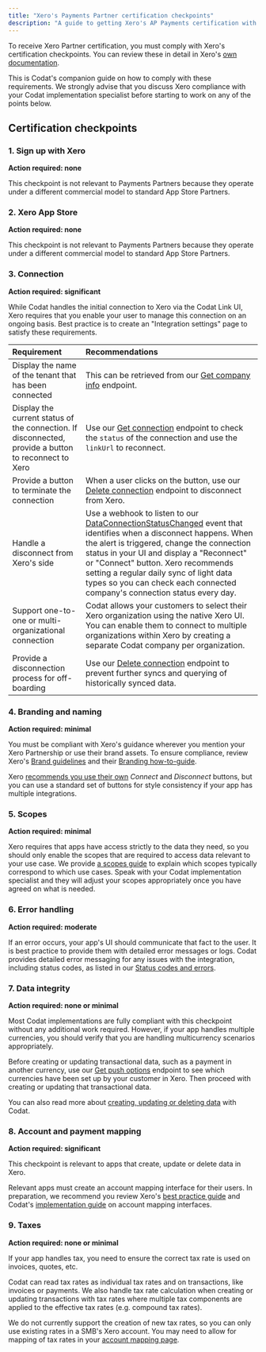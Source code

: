 ```yaml
---
title: "Xero's Payments Partner certification checkpoints"
description: "A guide to getting Xero's AP Payments certification with Codat"
---
```


To receive Xero Partner certification, you must comply with Xero's certification checkpoints. You can review these in detail in Xero's [own documentation](https://developer.xero.com/documentation/xero-app-store/app-partner-guides/certification-checkpoints/).

This is Codat's companion guide on how to comply with these requirements. We strongly advise that you discuss Xero compliance with your Codat implementation specialist before starting to work on any of the points below.

## Certification checkpoints

### 1. Sign up with Xero

**Action required: none**

This checkpoint is not relevant to Payments Partners because they operate under a different commercial model to standard App Store Partners.

### 2. Xero App Store

**Action required: none**

This checkpoint is not relevant to Payments Partners because they operate under a different commercial model to standard App Store Partners.

### 3. Connection

**Action required: significant**

While Codat handles the initial connection to Xero via the Codat Link UI, Xero requires that you enable your user to manage this connection on an ongoing basis. Best practice is to create an "Integration settings" page to satisfy these requirements.

| Requirement                                                                                          | Recommendations                                                                                                                                                                                                                                                                                                                                                                                                |
| :--------------------------------------------------------------------------------------------------- | :------------------------------------------------------------------------------------------------------------------------------------------------------------------------------------------------------------------------------------------------------------------------------------------------------------------------------------------------------------------------------------------------------------- |
| Display the name of the tenant that has been connected                                               | This can be retrieved from our [Get company info](/accounting-api#/operations/get-company-info) endpoint.                                                                                                                                                                                                                                                                                                      |
| Display the current status of the connection. If disconnected, provide a button to reconnect to Xero | Use our [Get connection](/platform-api#/operations/get-company-connection) endpoint to check the `status` of the connection and use the `linkUrl` to reconnect.                                                                                                                                                                                                                                                |
| Provide a button to terminate the connection                                                         | When a user clicks on the button, use our [Delete connection](/platform-api#/operations/delete-connection) endpoint to disconnect from Xero.                                                                                                                                                                                                                                                                   |
| Handle a disconnect from Xero's side                                                                 | Use a webhook to listen to our [DataConnectionStatusChanged](/using-the-api/webhooks/event-types) event that identifies when a disconnect happens. When the alert is triggered, change the connection status in your UI and display a "Reconnect" or "Connect" button. Xero recommends setting a regular daily sync of light data types so you can check each connected company's connection status every day. |
| Support one-to-one or multi-organizational connection                                                | Codat allows your customers to select their Xero organization using the native Xero UI. You can enable them to connect to multiple organizations within Xero by creating a separate Codat company per organization.                                                                                                                                                                                            |
| Provide a disconnection process for off-boarding                                                     | Use our [Delete connection](/platform-api#/operations/delete-connection) endpoint to prevent further syncs and querying of historically synced data.                                                                                                                                                                                                                                                           |

### 4. Branding and naming

**Action required: minimal**

You must be compliant with Xero's guidance wherever you mention your Xero Partnership or use their brand assets. To ensure compliance, review Xero's [Brand guidelines](https://developer.xero.com/static/otherfiles/xero-app-partner-brand-guidelines.pdf) and their [Branding how-to-guide](https://developer.xero.com/documentation/guides/how-to-guides/branding-your-integration/).

Xero [recommends you use their own](https://developer.xero.com/documentation/guides/how-to-guides/branding-your-integration/) _Connect_ and _Disconnect_ buttons, but you can use a standard set of buttons for style consistency if your app has multiple integrations.

### 5. Scopes

**Action required: minimal**

Xero requires that apps have access strictly to the data they need, so you should only enable the scopes that are required to access data relevant to your use case. We provide [a scopes guide](/integrations/accounting/xero/partner-certification/scopes) to explain which scopes typically correspond to which use cases. Speak with your Codat implementation specialist and they will adjust your scopes appropriately once you have agreed on what is needed.

### 6. Error handling

**Action required: moderate**

If an error occurs, your app's UI should communicate that fact to the user. It is best practice to provide them with detailed error messages or logs. Codat provides detailed error messaging for any issues with the integration, including status codes, as listed in our [Status codes and errors](/using-the-api/errors).

### 7. Data integrity

**Action required: none or minimal**

Most Codat implementations are fully compliant with this checkpoint without any additional work required. However, if your app handles multiple currencies, you should verify that you are handling multicurrency scenarios appropriately.

Before creating or updating transactional data, such as a payment in another currency, use our [Get push options](https://docs.codat.io/platform-api#/operations/get-create-update-model-options-by-data-type) endpoint to see which currencies have been set up by your customer in Xero. Then proceed with creating or updating that transactional data.

You can also read more about [creating, updating or deleting data](https://docs.codat.io/using-the-api/push) with Codat.

### 8. Account and payment mapping

**Action required: significant**

This checkpoint is relevant to apps that create, update or delete data in Xero.

Relevant apps must create an account mapping interface for their users. In preparation, we recommend you review Xero's [best practice guide](https://developer.xero.com/documentation/guides/how-to-guides/integration-best-practices) and Codat's [implementation guide](/using-the-api/best-practices/implementing-a-mapping-page) on account mapping interfaces.

### 9. Taxes

**Action required: none or minimal**

If your app handles tax, you need to ensure the correct tax rate is used on invoices, quotes, etc.

Codat can read tax rates as individual tax rates and on transactions, like invoices or payments. We also handle tax rate calculation when creating or updating transactions with tax rates where multiple tax components are applied to the effective tax rates (e.g. compound tax rates).

We do not currently support the creation of new tax rates, so you can only use existing rates in a SMB's Xero account. You may need to allow for mapping of tax rates in your [account mapping page](/integrations/accounting/xero/partner-certification/checkpoints-app-store#12-account-mapping).
